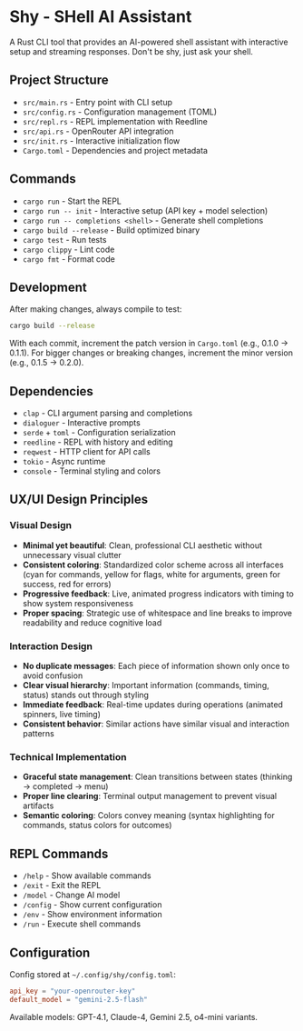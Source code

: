 # Shy - SHell AI Assistant

A Rust CLI tool that provides an AI-powered shell assistant with interactive setup and streaming responses. Don't be shy, just ask your shell.

## Project Structure
- `src/main.rs` - Entry point with CLI setup
- `src/config.rs` - Configuration management (TOML)
- `src/repl.rs` - REPL implementation with Reedline
- `src/api.rs` - OpenRouter API integration
- `src/init.rs` - Interactive initialization flow
- `Cargo.toml` - Dependencies and project metadata

## Commands
- `cargo run` - Start the REPL
- `cargo run -- init` - Interactive setup (API key + model selection)
- `cargo run -- completions <shell>` - Generate shell completions
- `cargo build --release` - Build optimized binary
- `cargo test` - Run tests
- `cargo clippy` - Lint code
- `cargo fmt` - Format code

## Development
After making changes, always compile to test:
```bash
cargo build --release
```

With each commit, increment the patch version in `Cargo.toml` (e.g., 0.1.0 → 0.1.1). For bigger changes or breaking changes, increment the minor version (e.g., 0.1.5 → 0.2.0).

## Dependencies
- `clap` - CLI argument parsing and completions
- `dialoguer` - Interactive prompts
- `serde` + `toml` - Configuration serialization
- `reedline` - REPL with history and editing
- `reqwest` - HTTP client for API calls
- `tokio` - Async runtime
- `console` - Terminal styling and colors

## UX/UI Design Principles

### Visual Design
- **Minimal yet beautiful**: Clean, professional CLI aesthetic without unnecessary visual clutter
- **Consistent coloring**: Standardized color scheme across all interfaces (cyan for commands, yellow for flags, white for arguments, green for success, red for errors)
- **Progressive feedback**: Live, animated progress indicators with timing to show system responsiveness
- **Proper spacing**: Strategic use of whitespace and line breaks to improve readability and reduce cognitive load

### Interaction Design  
- **No duplicate messages**: Each piece of information shown only once to avoid confusion
- **Clear visual hierarchy**: Important information (commands, timing, status) stands out through styling
- **Immediate feedback**: Real-time updates during operations (animated spinners, live timing)
- **Consistent behavior**: Similar actions have similar visual and interaction patterns

### Technical Implementation
- **Graceful state management**: Clean transitions between states (thinking → completed → menu)
- **Proper line clearing**: Terminal output management to prevent visual artifacts
- **Semantic coloring**: Colors convey meaning (syntax highlighting for commands, status colors for outcomes)

## REPL Commands
- `/help` - Show available commands
- `/exit` - Exit the REPL
- `/model` - Change AI model
- `/config` - Show current configuration
- `/env` - Show environment information
- `/run` - Execute shell commands

## Configuration
Config stored at `~/.config/shy/config.toml`:
```toml
api_key = "your-openrouter-key"
default_model = "gemini-2.5-flash"
```

Available models: GPT-4.1, Claude-4, Gemini 2.5, o4-mini variants.